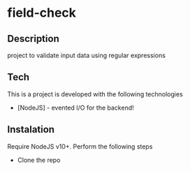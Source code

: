 # field-check
## Description
project to validate input data using regular expressions
## Tech
This is a project is developed with the following technologies
- [NodeJS] - evented I/O for the backend!

## Instalation
Require NodeJS v10+. Perform the following steps
- Clone the repo

